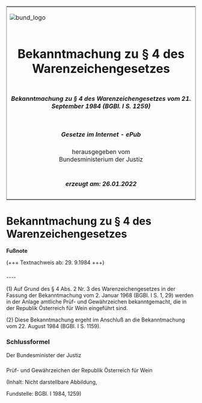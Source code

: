 <span id="DECKBLATT.html"></span>

<table border="0" frame="border" width="100%">

<tr valign="top">

<td align="left">

![bund\_logo](BfJ_2021_Web_de_de.gif)

</td>

<td align="right">

 

</td>

</tr>

<tr align="center" valign="middle">

<td colspan="2">

# Bekanntmachung zu § 4 des Warenzeichengesetzes

</td>

</tr>

<tr align="center" valign="middle">

<td colspan="2">

##### Bekanntmachung zu § 4 des Warenzeichengesetzes vom 21. September 1984 (BGBl. I S. 1259)

</td>

</tr>

<tr align="center" valign="middle">

<td colspan="2">

  
  

##### Gesetze im Internet - ePub  
  
herausgegeben vom  
Bundesministerium der Justiz

</td>

</tr>

<tr align="center" valign="bottom">

<td colspan="2">

  
  

##### erzeugt am: 26.01.2022

</td>

</tr>

</table>

<span id="BJNR012590984.html"></span>

# Bekanntmachung zu § 4 des Warenzeichengesetzes

<div>

  
**Fußnote**

<div class="jnhtml">

<div>

<div class="jurAbsatz">

(+++ Textnachweis ab: 29. 9.1984 +++)

</div>

</div>

</div>

</div>

<span id="BJNR012590984BJNE000100308.html"></span>

###   
\----

<div>

<div class="jnhtml">

<div>

<div class="jurAbsatz">

(1) Auf Grund des § 4 Abs. 2 Nr. 3 des Warenzeichengesetzes in der
Fassung der Bekanntmachung vom 2. Januar 1968 (BGBl. I S. 1, 29) werden
in der Anlage amtliche Prüf- und Gewährzeichen bekanntgemacht, die in
der Republik Österreich für Wein eingeführt sind.

</div>

<div class="jurAbsatz">

(2) Diese Bekanntmachung ergeht im Anschluß an die Bekanntmachung vom
22. August 1984 (BGBl. I S. 1159).

</div>

</div>

</div>

</div>

<span id="BJNR012590984BJNE000900308.html"></span>

### Schlussformel  

<div>

<div class="jnhtml">

<div>

<div class="jurAbsatz">

Der Bundesminister der Justiz

</div>

</div>

</div>

</div>

<span id="BJNR012590984BJNE000200308.html"></span>

###   
Prüf- und Gewährzeichen der Republik Österreich für Wein

<div>

<div class="jnhtml">

<div>

<div class="jurAbsatz">

<div class="kommentar_Hinweis">

(Inhalt: Nicht darstellbare Abbildung,

</div>

  

<div class="kommentar_Fundstelle">

Fundstelle: BGBl. I 1984, 1259)

</div>

</div>

</div>

</div>

</div>
